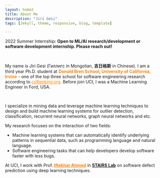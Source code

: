 ```yaml
---
layout: home2
title: About Me
description: "Jiri Gesi"
tags: [Jekyll, theme, responsive, blog, template]

---
```


2022 Summer Internship: **Open to ML/AI research/development or software development internship. Please reach out!**

<br />

My name is Jiri Gesi (Гиллигс in Mongolian, **吉日格斯** in Chinese). I am a third year Ph.D. student at <a style="color:rgb(255,128,0)">**Donald Bren School**</a>,  <a style="color:rgb(255,128,0)">**University of California, Irvine**</a> - one of the top three school for software engineering research according to <a href="http://csrankings.org/#/index?soft&us" style="color:rgb(255,128,0)">*csRanking.org*</a>. Before join UCI, I was a Machine Learning Engineer in Ford, USA. 

<br />

I specialize in mining data and leverage machine learning techniques to design and build machine learning systems for outlier detection, classification, recurrent neural networks, graph neural networks and etc. 

My research focuses on the interaction of two fields:

- Machine learning systems that can automatically identify underlying patterns in sequential data, such as programming language and natural language.
- Software engineering tasks that can help developers develop software faster with less bugs.

At UCI, I work with Prof. <a href="https://scholar.google.com/citations?user=_TdMD7sAAAAJ&hl=en" target="_blank" style="color:rgb(255,128,0)">**Iftekhar Ahmed**</a> in <a href="http://stairs.ics.uci.edu/" target="_blank">**STAIRS Lab**</a> on software defect prediction using deep learning techniques.  
